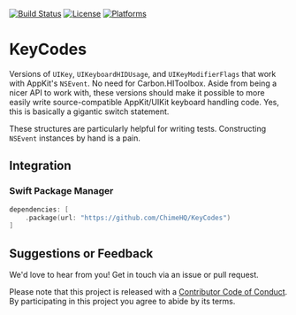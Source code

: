 [![Build Status][build status badge]][build status]
[![License][license badge]][license]
[![Platforms][platforms badge]][platforms]

# KeyCodes

Versions of `UIKey`, `UIKeyboardHIDUsage`, and `UIKeyModifierFlags` that work with AppKit's `NSEvent`. No need for Carbon.HIToolbox. Aside from being a nicer API to work with, these versions should make it possible to more easily write source-compatible AppKit/UIKit keyboard handling code. Yes, this is basically a gigantic switch statement.

These structures are particularly helpful for writing tests. Constructing `NSEvent` instances by hand is a pain.

## Integration

### Swift Package Manager

```swift
dependencies: [
    .package(url: "https://github.com/ChimeHQ/KeyCodes")
]
```

## Suggestions or Feedback

We'd love to hear from you! Get in touch via an issue or pull request.

Please note that this project is released with a [Contributor Code of Conduct](CODE_OF_CONDUCT.md). By participating in this project you agree to abide by its terms.

[build status]: https://github.com/ChimeHQ/KeyCodes/actions
[build status badge]: https://github.com/ChimeHQ/KeyCodes/workflows/CI/badge.svg
[license]: https://opensource.org/licenses/BSD-3-Clause
[license badge]: https://img.shields.io/github/license/ChimeHQ/KeyCodes
[platforms]: https://swiftpackageindex.com/ChimeHQ/KeyCodes
[platforms badge]: https://img.shields.io/endpoint?url=https%3A%2F%2Fswiftpackageindex.com%2Fapi%2Fpackages%2FChimeHQ%2FKeyCodes%2Fbadge%3Ftype%3Dplatforms
